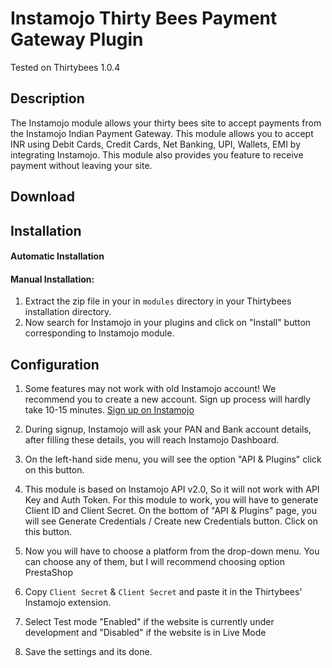 # Instamojo Thirty Bees Payment Gateway Plugin

Tested on Thirtybees 1.0.4

## Description

The Instamojo module allows your thirty bees site to accept payments from the Instamojo Indian Payment Gateway. This module allows you to accept INR using Debit Cards, Credit Cards, Net Banking, UPI, Wallets, EMI by integrating Instamojo. This module also provides you feature to receive payment without leaving your site.

## Download

## Installation

#### Automatic Installation

#### Manual Installation:

1. Extract the zip file in your in `modules` directory in your Thirtybees installation directory.
4. Now search for Instamojo in your plugins and click on "Install" button corresponding to Instamojo module.

## Configuration

1. Some features may not work with old Instamojo account! We recommend you to create a new account. Sign up process will hardly take 10-15 minutes.
[Sign up on Instamojo](http://arngr.tk/instamojo?utm_source=github&utm_medium=thirtybees&utm_campaign=ecommerce_module)

2. During signup, Instamojo will ask your PAN and Bank account details, after filling these details, you will reach Instamojo Dashboard.

3. On the left-hand side menu, you will see the option "API & Plugins" click on this button.

4. This module is based on Instamojo API v2.0, So it will not work with API Key and Auth Token. For this module to work, you will have to generate Client ID and Client Secret. On the bottom of "API & Plugins" page, you will see Generate Credentials / Create new Credentials button. Click on this button.

5. Now you will have to choose a platform from the drop-down menu. You can choose any of them, but I will recommend choosing option PrestaShop

6. Copy `Client Secret` & `Client Secret` and paste it in the Thirtybees' Instamojo extension.

7. Select Test mode "Enabled" if the website is currently under development and "Disabled" if the website is in Live Mode

8. Save the settings and its done.
 